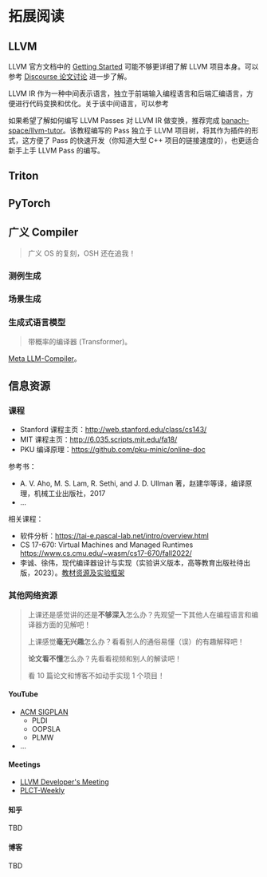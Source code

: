 # 拓展阅读

## LLVM

LLVM 官方文档中的 [Getting Started](https://llvm.org/docs/GettingStarted.html) 可能不够更详细了解 LLVM 项目本身。可以参考 [Discourse 论文讨论](https://discourse.llvm.org/t/beginner-resources-documentation/5872) 进一步了解。

LLVM IR 作为一种中间表示语言，独立于前端输入编程语言和后端汇编语言，方便进行代码变换和优化。关于该中间语言，可以参考

如果希望了解如何编写 LLVM Passes 对 LLVM IR 做变换，推荐完成 [banach-space/llvm-tutor](https://github.com/banach-space/llvm-tutor)。该教程编写的 Pass 独立于 LLVM 项目树，将其作为插件的形式，这方便了 Pass 的快速开发（你知道大型 C++ 项目的链接速度的），也更适合新手上手 LLVM Pass 的编写。

## Triton

## PyTorch

## 广义 Compiler

> 广义 OS 的复刻，OSH 还在追我！

### 测例生成

### 场景生成

### 生成式语言模型

> 带概率的编译器 (Transformer)。

[Meta LLM-Compiler](https://ai.meta.com/research/publications/meta-large-language-model-compiler-foundation-models-of-compiler-optimization/)。

## 信息资源

### 课程

- Stanford 课程主页：<http://web.stanford.edu/class/cs143/>
- MIT 课程主页：<http://6.035.scripts.mit.edu/fa18/>
- PKU 编译原理：<https://github.com/pku-minic/online-doc>

参考书：

- A. V. Aho, M. S. Lam, R. Sethi, and J. D. Ullman 著，赵建华等译，编译原理，机械工业出版社，2017
- ...

相关课程：

- 软件分析：<https://tai-e.pascal-lab.net/intro/overview.html>
- CS 17-670: Virtual Machines and Managed Runtimes <https://www.cs.cmu.edu/~wasm/cs17-670/fall2022/>
- 李诚、徐伟，现代编译器设计与实现（实验讲义版本，高等教育出版社待出版，2023）。[教材资源及实验框架](https://ustc-compiler-principles.github.io/textbook/)

### 其他网络资源

> 上课还是感觉讲的还是**不够深入**怎么办？先观望一下其他人在编程语言和编译器方面的见解吧！
>
> 上课感觉**毫无兴趣**怎么办？看看别人的通俗易懂（误）的有趣解释吧！
>
> **论文看不懂**怎么办？先看看视频和别人的解读吧！
>
> 看 10 篇论文和博客不如动手实现 1 个项目！

#### YouTube

- [ACM SIGPLAN](https://www.youtube.com/@acmsigplan)
  - PLDI
  - OOPSLA
  - PLMW
- ...

#### Meetings

- [LLVM Developer's Meeting](https://llvm.org/devmtg/)
- [PLCT-Weekly](https://github.com/plctlab/PLCT-Weekly)

#### 知乎

TBD

#### 博客

TBD
